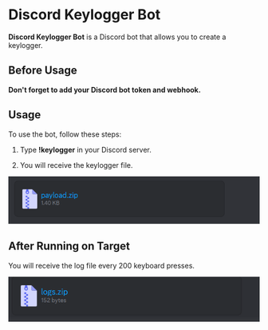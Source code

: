 # Discord Keylogger Bot

**Discord Keylogger Bot** is a Discord bot that allows you to create a keylogger.

## Before Usage

**Don't forget to add your Discord bot token and webhook.**

## Usage

To use the bot, follow these steps:

1. Type **!keylogger** in your Discord server.

2. You will receive the keylogger file.

![Keylogger File](payloadzip.png)

## After Running on Target

You will receive the log file every 200 keyboard presses.

![Log File](logszip.png)
